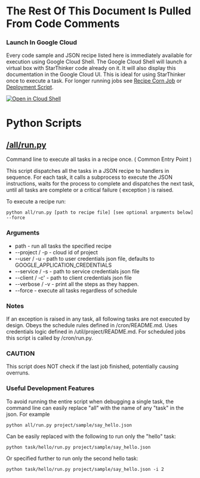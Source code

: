 # The Rest Of This Document Is Pulled From Code Comments

### Launch In Google Cloud

Every code sample and JSON recipe listed here is immediately available for execution using Google Cloud Shell.  The Google Cloud Shell will launch a virtual box with StarThinker code already on it.  It will also display this documentation in the Google Cloud UI.  This is ideal for using StarThinker once to execute a task.  For longer running jobs see [Recipe Corn Job](/cron/README.md) or [Deployment Script](/deploy/README.md).

[![Open in Cloud Shell](http://gstatic.com/cloudssh/images/open-btn.svg)](https://console.cloud.google.com/cloudshell/editor?cloudshell_git_repo=https%3A%2F%2Fgithub.com%2Fgoogle%2Fstarthinker&cloudshell_print=LAUNCH_RECIPE.txt&cloudshell_tutorial=all%2FREADME.md)


# Python Scripts


## [/all/run.py](/all/run.py)

 Command line to execute all tasks in a recipe once. ( Common Entry Point )

This script dispatches all the tasks in a JSON recipe to handlers in sequence.
For each task, it calls a subprocess to execute the JSON instructions, waits
for the process to complete and dispatches the next task, until all tasks are 
complete or a critical failure ( exception ) is raised.

To execute a recipe run:

`python all/run.py [path to recipe file] [see optional arguments below] --force`

### Arguments

- path - run all tasks the specified recipe
- --project / -p - cloud id of project
- --user / -u - path to user credentials json file, defaults to GOOGLE_APPLICATION_CREDENTIALS
- --service / -s - path to service credentials json file
- --client / -c' - path to client credentials json file
- --verbose / -v - print all the steps as they happen.
- --force - execute all tasks regardless of schedule

### Notes

If an exception is raised in any task, all following tasks are not executed by design.
Obeys the schedule rules defined in /cron/README.md.
Uses credentials logic defined in /util/project/README.md.
For scheduled jobs this script is called by /cron/run.py.

### CAUTION

This script does NOT check if the last job finished, potentially causing overruns.

### Useful Development Features

To avoid running the entire script when debugging a single task, the command line 
can easily replace "all" with the name of any "task" in the json.  For example

`python all/run.py project/sample/say_hello.json`

Can be easily replaced with the following to run only the "hello" task:

`python task/hello/run.py project/sample/say_hello.json`

Or specified further to run only the second hello task:

`python task/hello/run.py project/sample/say_hello.json -i 2`


